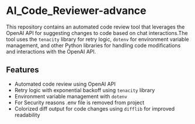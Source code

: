 # AI_Code_Reviewer-advance
 This repository contains an automated code review tool that leverages the OpenAI API for suggesting changes to code based on chat interactions.The tool uses the `tenacity` library for retry logic, `dotenv` for environment variable management, and other Python libraries for handling code modifications and interactions with the OpenAI API.

 ## Features

- Automated code review using OpenAI API
- Retry logic with exponential backoff using `tenacity` library
- Environment variable management with `dotenv`
- For Security reasons .env file is removed from project
- Colorized diff output for code changes using `difflib` for improved readability
